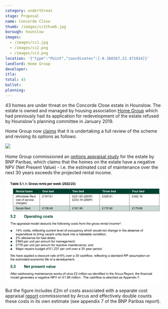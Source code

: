 ```yaml
---
category: underthreat
stage: Proposal
name: Concorde Close
thumb: /images/cc1thumb.jpg
borough: hounslow
images:
  - /images/cc1.jpg
  - /images/cc2.png
  - /images/cc3.png
location: '{"type":"Point","coordinates":[-0.366567,51.471914]}'
landlord: Home Group
developer:
itla:
total: 43
ballot:
planning:
---
```

43 homes are under threat on the Concorde Close estate in Hounslow. The estate is owned and managed by housing association [Home Group](http://homegroup.org.uk) which had previously had its application for redevelopment of the estate refused by Hounslow's planning committee in January 2019.

Home Group now [claims](https://www.homegroup.org.uk/about-us/working-with-us/development-partners/regeneration/concorde-close/) that it is undertaking a full review of the scheme and revising its options as follows:

<img src="/images/ccreview.png" class="img-fluid rounded img-thumbnail">

Home Group commissioned an [options appraisal study](/images/bnpp.pdf) for the estate by BNP Paribas, which claims that the homes on the estate have a negative NPV (Net Present Value) - i.e. the estimated cost of maintenance over the next 30 years exceeds the projected rental income.

<img src="/images/concordenpv.png" class="img-fluid rounded img-thumbnail">

But the figure includes £2m of costs associated with a separate cost appraisal [report](/images/arcus.pdf) commissioned by Arcus and effectively double counts these costs in its own estimate (see appendix 7 of the BNP Paribas report).

